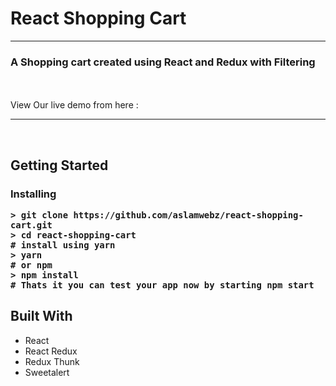 <h1>React Shopping Cart</h1>
<hr />
<h3>A Shopping cart created using React and Redux with Filtering</h3>
<br />
<br />
View Our live demo from here : 
<hr />
<br />
<h2>Getting Started</>
<br />
<h3>Installing</>
<br />

```
> git clone https://github.com/aslamwebz/react-shopping-cart.git
> cd react-shopping-cart
# install using yarn
> yarn
# or npm
> npm install
# Thats it you can test your app now by starting npm start
```

## Built With

- React 
- React Redux
- Redux Thunk
- Sweetalert
